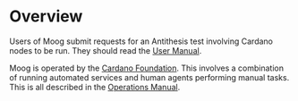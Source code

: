 # Overview

Users of Moog submit requests for an Antithesis test involving Cardano nodes to
be run. They should read the [User Manual](user/intro.md).

Moog is operated by the [Cardano Foundation](https://cardanofoundation.org/).
This involves a combination of running automated services and human agents
performing manual tasks. This is all described in the [Operations Manual](ops/intro.md).



